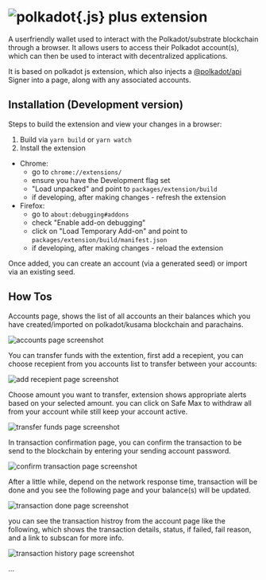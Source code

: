 
# ![polkadot{.js} plus extension](docs/logo.jpg)

A userfriendly wallet used to interact with the Polkadot/substrate blockchain through a browser. It allows users to access their Polkadot account(s), which can then be used to interact with decentralized applications.

It is based on polkadot js extension, which also injects a [@polkadot/api](https://github.com/polkadot-js/api) Signer into a page, along with any associated accounts.

## Installation (Development version)

Steps to build the extension and view your changes in a browser:

1. Build via `yarn build` or `yarn watch`
2. Install the extension
  - Chrome:
    - go to `chrome://extensions/`
    - ensure you have the Development flag set
    - "Load unpacked" and point to `packages/extension/build`
    - if developing, after making changes - refresh the extension
  - Firefox:
    - go to `about:debugging#addons`
    - check "Enable add-on debugging"
    - click on "Load Temporary Add-on" and point to `packages/extension/build/manifest.json`
    - if developing, after making changes - reload the extension


Once added, you can create an account (via a generated seed) or import via an existing seed.

## How Tos

Accounts page, shows the list of all accounts an their balances which you have created/imported on polkadot/kusama blockchain and parachains.

![accounts page screenshot](docs/pjp/accountsPage.PNG)

You can transfer funds with the extention, first add a recepient, you can choose recepient from you accounts list to transfer between your accounts:

![add recepient page screenshot](docs/pjp/addRecepiet.PNG)

Choose amount you want to transfer, extension shows appropriate alerts based on your selected amount. you can click on Safe Max to withdraw all from your account while still keep your account active.

![transfer funds page screenshot](docs/pjp/transferFunds.PNG)

In transaction confirmation page, you can confirm the transaction to be send to the blockchain by entering your sending account password.

![confirm transaction page screenshot](docs/pjp/confirmTransaction.PNG)

After a little while, depend on the network response time, transaction will be done and you see the following page and your balance(s) will be updated.

![transaction done page screenshot](docs/pjp/transactionDone.PNG)

you can see the transaction histroy from the account page like the following, which shows the transaction details, status, if failed, fail reason, and a link to subscan for more info.

![transaction history page screenshot](docs/pjp/transactionHistory.PNG)


...